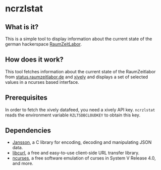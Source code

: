ncrzlstat
=========

What is it?
-----------

This is a simple tool to display information about the current state of the
german hackerspace [RaumZeitLabor](https://raumzeitlabor.de/).

How does it work?
-----------------

This tool fetches information about the current state of the RaumZeitlabor from
[status.raumzeitlabor.de](http://status.raumzeitlabor.de/) and
[xively](https://xively.com/feeds/42055) and displays a set of selected values in a
ncurses based interface.

Prerequisites
-------------

In order to fetch the xively datafeed, you need a xively API key. `ncrzlstat` reads
the environment variable `RZLTSDBCLOUDKEY` to obtain this key.

Dependencies
------------

 * [Jansson](http://www.digip.org/jansson/), a C library for encoding, decoding
   and manipulating JSON data.
 * [libcurl](http://curl.haxx.se/libcurl/), a free and easy-to-use client-side
   URL transfer library.
 * [ncurses](http://invisible-island.net/ncurses/ncurses.html), a free software
   emulation of curses in System V Release 4.0, and more.

